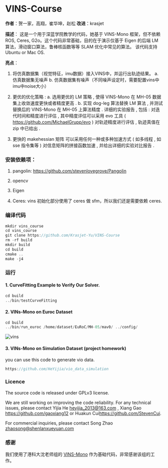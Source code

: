 # VINS-Course
**作者**：贺一家，高翔，崔华坤，赵松
**改进**：krasjet

**描述**：
这是一个用于深蓝学院教学的代码，她基于 VINS-Mono 框架，但不依赖 ROS, Ceres, G2o。这个代码非常基础，目的在于演示仅基于 Eigen 的后端 LM 算法，滑动窗口算法，鲁棒核函数等等 SLAM 优化中常见的算法。
该代码支持 Ubuntu or Mac OS.

**亮点**：
1. 将仿真数据集（视觉特征，imu数据）接入VINS中，并运行出轨迹结果。
a. 仿真数据集无噪声
b. 仿真数据集有噪声（不同噪声设定时，需要配置vins中imu中noise大小）

2. 更优的优化策略 :
a. 选用更优的 LM 策略 , 使得 VINS-Mono 在 MH-05 数据集上收敛速度更快或者精度更高 .
b. 实现 dog-leg 算法替换 LM 算法 , 并测试替换后的 VINS-Mono 在 MH-05 上算法精度 .
详细的实验报告 , 包括 : 对迭代时间和精度进行评估 , 其中精度评估可以采用 evo 工具 ( https://github.com/MichaelGrupp/evo ) 对轨迹精度进行评估 , 轨迹真值在 zip 中已给出 .

3. 更快的 makehessian 矩阵
可以采用任何一种或多种加速方式 ( 如多线程 , 如 sse 指令集等 ) 对信息矩阵的拼接函数加速 , 并给出详细的实验对比报告 .

### 安装依赖项：

1. pangolin: <https://github.com/stevenlovegrove/Pangolin>

2. opencv

3. Eigen

4. Ceres: vins 初始化部分使用了 ceres 做 sfm，所以我们还是需要依赖 ceres. 

### 编译代码

```c++
mkdir vins_course
cd vins_course
git clone https://github.com/Krasjet-Yu/VINS-Course
rm -rf build
mkdir build 
cd build
cmake ..
make -j4
```

### 运行
#### 1. CurveFitting Example to Verify Our Solver.
```c++
cd build
../bin/testCurveFitting 
```

#### 2. VINs-Mono on Euroc Dataset
```c++
cd build
../bin/run_euroc /home/dataset/EuRoC/MH-05/mav0/ ../config/
```
![vins](doc/vins.gif)

#### 3. VINs-Mono on Simulation Dataset (project homework)

you can use this code to generate vio data.

```c++
https://github.com/HeYijia/vio_data_simulation
```

### Licence

The source code is released under GPLv3 license.

We are still working on improving the code reliability. For any technical issues, please contact Yijia He <heyijia_2013@163.com> , Xiang Gao <https://github.com/gaoxiang12> or Huakun Cui<https://github.com/StevenCui>.

For commercial inquiries, please contact Song Zhao <zhaosong@shenlanxueyuan.com>

### 感谢

我们使用了港科大沈老师组的 [VINS-Mono](https://github.com/HKUST-Aerial-Robotics/VINS-Mono) 作为基础代码，非常感谢该组的工作。
